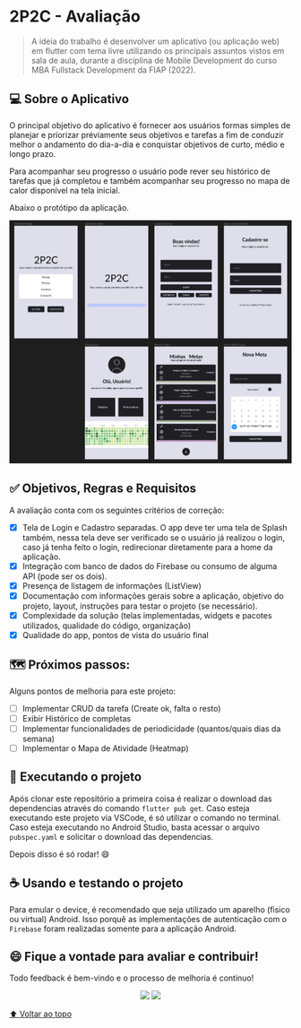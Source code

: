 # 2P2C - Avaliação

> A ideia do trabalho é desenvolver um aplicativo (ou aplicação web) em flutter com tema livre utilizando os principais assuntos vistos em sala de aula, durante a disciplina de Mobile Development do curso MBA Fullstack Development da FIAP (2022).

## 💻 Sobre o Aplicativo

O principal objetivo do aplicativo é fornecer aos usuários formas simples de planejar e priorizar préviamente seus objetivos e tarefas a fim de conduzir melhor o andamento do dia-a-dia e conquistar objetivos de curto, médio e longo prazo.

Para acompanhar seu progresso o usuário pode rever seu histórico de tarefas que já completou e também acompanhar seu progresso no mapa de calor disponível na tela inicial.

Abaixo o protótipo da aplicação.

<p align="center">
<img src="img\trabalho.jpg" alt="Desenho macro de solução para o Trabalho">
</p>

## :white_check_mark: Objetivos, Regras e Requisitos

A avaliação conta com os seguintes critérios de correção:

- [x] Tela de Login e Cadastro separadas. O app deve ter uma tela de Splash também, nessa tela deve ser verificado se o usuário já realizou o login, caso já tenha feito o login, redirecionar diretamente para a home da aplicação.
- [x] Integração com banco de dados do Firebase ou consumo de alguma API (pode ser os dois).
- [x] Presença de listagem de informações (ListView)
- [x] Documentação com informações gerais sobre a aplicação, objetivo do projeto, layout, instruções para testar o projeto (se necessário).
- [x] Complexidade da solução (telas implementadas, widgets e pacotes utilizados, qualidade do código, organização)
- [x] Qualidade do app, pontos de vista do usuário final

## 🗺️ Próximos passos:

Alguns pontos de melhoria para este projeto:

- [ ] Implementar CRUD da tarefa (Create ok, falta o resto)
- [ ] Exibir Histórico de completas
- [ ] Implementar funcionalidades de periodicidade (quantos/quais dias da semana)
- [ ] Implementar o Mapa de Atividade (Heatmap)

## 🚀 Executando o projeto

Após clonar este repositório a primeira coisa é realizar o download das dependencias através do comando `flutter pub get`. Caso esteja executando este projeto via VSCode, é só utilizar o comando no terminal. Caso esteja executando no Android Studio, basta acessar o arquivo `pubspec.yaml` e solicitar o download das dependencias.

Depois disso é só rodar! 😄

## ☕ Usando e testando o projeto

Para emular o device, é recomendado que seja utilizado um aparelho (fisico ou virtual) Android. Isso porquê as implementações de autenticação com o `Firebase` foram realizadas somente para a aplicação Android.

## 😄 Fique a vontade para avaliar e contribuir!<br>

Todo feedback é bem-vindo e o processo de melhoria é continuo!

<p align="center"><a href="https://www.linkedin.com/in/caramujox/" alt="Linkedin">
<img src="https://img.shields.io/badge/-Linkedin-0e76a8?style=flat-square&logo=Linkedin&logoColor=white" /></a>
<a href="#" alt="Twitter">
<img src="https://img.shields.io/twitter/follow/camirujo?style=social" /></a>
</p>

[⬆ Voltar ao topo](#2p2c---avaliação)<br>
